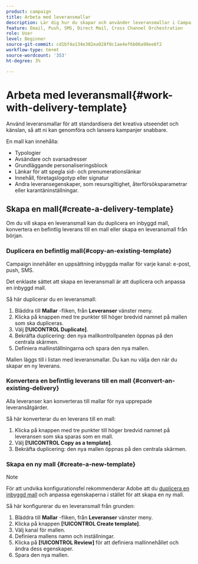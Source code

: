 ```yaml
---
product: campaign
title: Arbeta med leveransmallar
description: Lär dig hur du skapar och använder leveransmallar i Campaign
feature: Email, Push, SMS, Direct Mail, Cross Channel Orchestration
role: User
level: Beginner
source-git-commit: cd1bf4a134e302ea928f0c1ae4ef6b06a98ee6f2
workflow-type: tm+mt
source-wordcount: '353'
ht-degree: 3%

---
```


# Arbeta med leveransmall{#work-with-delivery-template}

Använd leveransmallar för att standardisera det kreativa utseendet och känslan, så att ni kan genomföra och lansera kampanjer snabbare.

En mall kan innehålla:

* Typologier
* Avsändare och svarsadresser
* Grundläggande personaliseringsblock
* Länkar för att spegla sid- och prenumerationslänkar
* Innehåll, företagslogotyp eller signatur
* Andra leveransegenskaper, som resursgiltighet, återförsöksparametrar eller karantäninställningar.


## Skapa en mall{#create-a-delivery-template}

Om du vill skapa en leveransmall kan du duplicera en inbyggd mall, konvertera en befintlig leverans till en mall eller skapa en leveransmall från början.

### Duplicera en befintlig mall{#copy-an-existing-template}

Campaign innehåller en uppsättning inbyggda mallar för varje kanal: e-post, push, SMS.

Det enklaste sättet att skapa en leveransmall är att duplicera och anpassa en inbyggd mall.

Så här duplicerar du en leveransmall:

1. Bläddra till **Mallar** -fliken, från **Leveranser** vänster meny.
1. Klicka på knappen med tre punkter till höger bredvid namnet på mallen som ska dupliceras.
1. Välj  **[!UICONTROL Duplicate]**.
1. Bekräfta duplicering: den nya mallkontrollpanelen öppnas på den centrala skärmen.
1. Definiera mallinställningarna och spara den nya mallen.

Mallen läggs till i listan med leveransmallar. Du kan nu välja den när du skapar en ny leverans.

### Konvertera en befintlig leverans till en mall {#convert-an-existing-delivery}

Alla leveranser kan konverteras till mallar för nya upprepade leveransåtgärder.

Så här konverterar du en leverans till en mall:

1. Klicka på knappen med tre punkter till höger bredvid namnet på leveransen som ska sparas som en mall.
1. Välj  **[!UICONTROL Copy as a template]**.
1. Bekräfta duplicering: den nya mallen öppnas på den centrala skärmen.

### Skapa en ny mall {#create-a-new-template}

>[!NOTE]
>
>För att undvika konfigurationsfel rekommenderar Adobe att du [duplicera en inbyggd mall](#copy-an-existing-template) och anpassa egenskaperna i stället för att skapa en ny mall.

Så här konfigurerar du en leveransmall från grunden:

1. Bläddra till **Mallar** -fliken, från **Leveranser** vänster meny.
1. Klicka på knappen **[!UICONTROL Create template]**.
1. Välj kanal för mallen.
1. Definiera mallens namn och inställningar.
1. Klicka på **[!UICONTROL Review]** för att definiera mallinnehållet och ändra dess egenskaper.
1. Spara den nya mallen.


